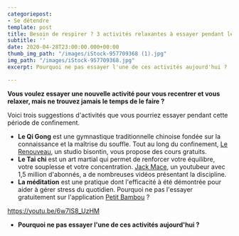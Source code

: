 ```yaml
---
categoriepost:
- Se détendre
template: post
title: Besoin de respirer ? 3 activités relaxantes à essayer pendant le confinement
subtitle: ''
date: 2020-04-28T23:00:00.000+00:00
thumb_img_path: "/images/iStock-957709368 (1).jpg"
img_path: "/images/iStock-957709368.jpg"
excerpt: Pourquoi ne pas essayer l'une de ces activités aujourd'hui ?

---
```

**Vous voulez essayer une nouvelle activité pour vous recentrer et vous relaxer, mais ne trouvez jamais le temps de le faire ?**

Voici trois suggestions d'activités que vous pourriez essayer pendant cette période de confinement.

* **Le Qi Gong** est une gymnastique traditionnelle chinoise fondée sur la connaissance et la maîtrise du souffle. Tout au long du confinement, [Le Renouveau](https://www.youtube.com/channel/UCOVfk8E4uw4qLZT2_kAq9Nw/videos), un studio bisontin, vous propose des cours gratuits.
* **Le Tai chi** est un art martial qui permet de renforcer votre équilibre, votre souplesse et votre concentration. [Jack Mace](https://www.youtube.com/user/ShaolinCenter/videos), un youtubeur avec 1,5 million d'abonnés, a de nombreuses vidéos présentant la discipline.
* **La méditation** est une pratique dont l'efficacité à été démontrée pour aider à gérer stress du quotidien. Pourquoi ne pas l'essayer gratuitement sur l'application [Petit Bambou](https://www.petitbambou.com/fr/) ?

https://youtu.be/6w7IS8_UzHM

* **Pourquoi ne pas essayer l'une de ces activités aujourd'hui ?**